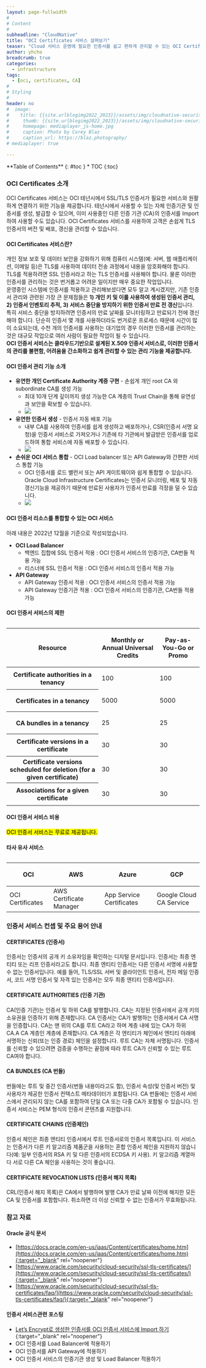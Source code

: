```yaml
---
layout: page-fullwidth
#
# Content
#
subheadline: "CloudNative"
title: "OCI Certificates 서비스 살펴보기"
teaser: "Cloud 서비스 운영에 필요한 인증서를 쉽고 편하게 관리할 수 있는 OCI Certificates 서비스에 대해 알아봅니다"
author: yhcho
breadcrumb: true
categories:
  - infrastructure
tags:
  - [oci, certificates, CA]
#
# Styling
#
header: no
#  image:
#    title: {{site.urlblogimg2022_2023}}/assets/img/cloudnative-security/2022/weblogic_oke_0.png
#     thumb: {{site.urlblogimg2022_2023}}/assets/img/cloudnative-security/2022/weblogic_oke_0.png
#     homepage: mediaplayer_js-home.jpg
#     caption: Photo by Corey Blaz
#     caption_url: https://blaz.photography/
# mediaplayer: true

---
```


<div class="panel radius" markdown="1">
**Table of Contents**
{: #toc }
*  TOC
{:toc}
</div>

### OCI Certificates 소개
OCI Certificates 서비스는 OCI 테넌시에서 SSL/TLS 인증서가 필요한 서비스와 원활하게 연결하기 위한 기능을 제공합니다. 
테넌시에서 사용할 수 있는 자체 인증기관 및 인증서를 생성, 발급할 수 있으며, 이미 사용중인 다른 인증 기관 (CA)의 인증서를 Import 하여 사용할 수도 있습니다. 
OCI Certificates 서비스를 사용하여 고객은 손쉽게 TLS 인증서의 버전 및 배포, 갱신을 관리할 수 있습니다.

#### OCI Certificates 서비스란?
개인 정보 보호 및 데이터 보안을 강화하기 위해 컴퓨터 시스템(예: 서버, 웹 애플리케이션, 이메일 등)은 TLS를 사용하여 데이터 전송 과정에서 내용을 암호화해야 합니다. 
TLS를 적용하려면 SSL 인증서라고 하는 TLS 인증서를 사용해야 합니다. 물론 이러한 인증서를 관리하는 것은 번거롭고 어려운 일이지만 매우 중요한 작업입니다.<br>
운영중인 시스템에 인증서를 적용하고 관리해보셨다면 모두 알고 계시겠지만, 기존 인증서 관리와 관련된 가장 큰 문제점들은 **1) 개인 키 및 이를 사용하여 생성된 인증서 관리, 2) 인증서 인벤토리 추적, 3) 서비스 중단을 방지하기 위한 인증서 만료 전 갱신**입니다.<br>
특히 서비스 중단을 방지하려면 인증서의 만료 날짜를 모니터링하고 만료되기 전에 갱신해야 합니다. 단순히 인증서 몇 개를 사용하더라도 번거로운 프로세스 때문에 시간이 많이 소요되는데, 수천 개의 인증서를 사용하는 대기업의 경우 이러한 인증서를 관리하는 것은 대규모 작업으로 여러 사람이 필요한 작업이 될 수 있습니다.<br>
**OCI 인증서 서비스는 클라우드기반으로 설계된 X.509 인증서 서비스로, 이러한 인증서의 관리를 불편함, 어려움을 간소화하고 쉽게 관리할 수 있는 관리 기능을 제공합니다.**

#### OCI 인증서 관리 기능 소개
- **유연한 개인 Certificate Authority 계증 구현** - 손쉽게 개인 root CA 와 subordinate CA를 생성 가능
  - 최대 10개 단계 깊이까지 생성 가능한 CA 계층의 Trust Chain을 통해 유연성과 보안을 확보할 수 있습니다.
  - ![]({{site.urlblogimg2022_2023}}/assets/img/cloudnative/2022/certificates/certificates-1.png " ")
- **유연한 인증서 생성** - 인증서 자동 배포 기능
  - 내부 CA를 사용하여 인증서를 쉽게 생성하고 배포하거나, CSR(인증서 서명 요청)을 인증서 서비스로 가져오거나 기존에 타 기관에서 발급받은 인증서를 업로드하여 통합 서비스에 자동 배포할 수 있습니다.
  - ![]({{site.urlblogimg2022_2023}}/assets/img/cloudnative/2022/certificates/certificates-2.png " ")
- **손쉬운 OCI 서비스 통합** - OCI Load balancer 또는 API Gateway와 간편한 서비스 통합 기능
  - OCI 인증서를 로드 밸런서 또는 API 게이트웨이와 쉽게 통합할 수 있습니다. Oracle Cloud Infrastructure Certificates는 인증서 모니터링, 배포 및 자동 갱신기능을 제공하기 때문에 만료된 사용자가 인증서 만료를 걱정을 덜 수 있습니다.
  - ![]({{site.urlblogimg2022_2023}}/assets/img/cloudnative/2022/certificates/certificates-3.png " ")

#### OCI 인증서 리소스를 통합할 수 있는 OCI 서비스 
아래 내용은 2022년 12월을 기준으로 작성되었습니다.
- **OCI Load Balancer**
  - 백엔드 집합에 SSL 인증서 적용 : OCI 인증서 서비스의 인증기관, CA번들 적용 가능
  - 리스너에 SSL 인증서 적용 : OCI 인증서 서비스의 인증서 적용 가능
- **API Gateway**
  - API Gateway 인증서 적용 : OCI 인증서 서비스의 인증서 적용 가능
  - API Gateway 인증기관 적용 : OCI 인증서 서비스의 인증기관, CA번들 적용 가능

#### OCI 인증서 서비스의 제한
<table class="table vl-table-bordered vl-table-divider-col" summary="This table shows Certificates service limits by
                resource for Pre-Paid Credit customers and Pay-as-You-Go customers"><caption></caption><colgroup><col><col><col></colgroup><thead class="thead">
<tr class="row">
<th class="entry align-center" id="servicelimits_topic_Certificates_Limits__entry__1">
<p class="p">Resource</p>
</th>
<th class="entry align-center" id="servicelimits_topic_Certificates_Limits__entry__2">
<p class="p">Monthly or Annual Universal Credits</p>
</th>
<th class="entry align-center" id="servicelimits_topic_Certificates_Limits__entry__3">
<p class="p">Pay-as-You-Go or Promo</p>
</th>
</tr>
</thead><tbody class="tbody">
<tr class="row">
<th class="entry align-center" headers="servicelimits_topic_Certificates_Limits__entry__1" id="servicelimits_topic_Certificates_Limits__entry__4" scope="row">Certificate authorities in a tenancy</th>
<td class="entry align-center" headers="servicelimits_topic_Certificates_Limits__entry__4 servicelimits_topic_Certificates_Limits__entry__2"><p class="p">100</p></td>
<td class="entry align-center" headers="servicelimits_topic_Certificates_Limits__entry__4 servicelimits_topic_Certificates_Limits__entry__3"><p class="p">100</p></td>
</tr>
<tr class="row">
<th class="entry align-center" headers="servicelimits_topic_Certificates_Limits__entry__1" id="servicelimits_topic_Certificates_Limits__entry__7" scope="row">Certificates in a tenancy</th>
<td class="entry align-center" headers="servicelimits_topic_Certificates_Limits__entry__7 servicelimits_topic_Certificates_Limits__entry__2">
<p class="p">5000</p>
</td>
<td class="entry align-center" headers="servicelimits_topic_Certificates_Limits__entry__7 servicelimits_topic_Certificates_Limits__entry__3">
<p class="p">5000</p>
</td>
</tr>
<tr class="row">
<th class="entry align-center" headers="servicelimits_topic_Certificates_Limits__entry__1" id="servicelimits_topic_Certificates_Limits__entry__10" scope="row">CA bundles in a tenancy</th>
<td class="entry align-center" headers="servicelimits_topic_Certificates_Limits__entry__10 servicelimits_topic_Certificates_Limits__entry__2">
<p class="p">25</p>
</td>
<td class="entry align-center" headers="servicelimits_topic_Certificates_Limits__entry__10 servicelimits_topic_Certificates_Limits__entry__3">
<p class="p">25</p>
</td>
</tr>
<tr class="row">
<th class="entry align-center" headers="servicelimits_topic_Certificates_Limits__entry__1" id="servicelimits_topic_Certificates_Limits__entry__13" scope="row">Certificate versions in a certificate</th>
<td class="entry align-center" headers="servicelimits_topic_Certificates_Limits__entry__13 servicelimits_topic_Certificates_Limits__entry__2"><p class="p">30</p></td>
<td class="entry align-center" headers="servicelimits_topic_Certificates_Limits__entry__13 servicelimits_topic_Certificates_Limits__entry__3"><p class="p">30</p></td>
</tr>
<tr class="row">
<th class="entry align-center" headers="servicelimits_topic_Certificates_Limits__entry__1" id="servicelimits_topic_Certificates_Limits__entry__16" scope="row">Certificate versions scheduled for deletion (for a given certificate)</th>
<td class="entry align-center" headers="servicelimits_topic_Certificates_Limits__entry__16 servicelimits_topic_Certificates_Limits__entry__2"><p class="p">30</p></td>
<td class="entry align-center" headers="servicelimits_topic_Certificates_Limits__entry__16 servicelimits_topic_Certificates_Limits__entry__3"><p class="p">30</p></td>
</tr>
<tr class="row">
<th class="entry align-center" headers="servicelimits_topic_Certificates_Limits__entry__1" id="servicelimits_topic_Certificates_Limits__entry__19" scope="row">Associations for a given certificate</th>
<td class="entry align-center" headers="servicelimits_topic_Certificates_Limits__entry__19 servicelimits_topic_Certificates_Limits__entry__2"><p class="p">30</p></td>
<td class="entry align-center" headers="servicelimits_topic_Certificates_Limits__entry__19 servicelimits_topic_Certificates_Limits__entry__3"><p class="p">30</p></td>
</tr>
</tbody></table>

#### OCI 인증서 서비스 비용
<mark>OCI 인증서 서비스는 무료로 제공됩니다.</mark>

#### 타사 유사 서비스
<table><caption></caption><colgroup><col><col><col><col></colgroup><thead class="thead">
<tr>
<th id="h_oci"><p style="text-align: center">OCI</p></th>
<th id="h_aws"><p style="text-align: center">AWS</p></th>
<th id="h_azure"><p style="text-align: center">Azure</p></th>
<th id="h_gcp"><p style="text-align: center">GCP</p></th>
</tr>
</thead><tbody>
<tr>
<td headers="h_oci">OCI Certificates</td>
<td headers="h_aws">AWS Certificate Manager</td>
<td headers="h_azure">App Service Certificates</td>
<td headers="h_gcp">Google Cloud CA Service</td>
</tr>
</tbody>
</table>

### 인증서 서비스 컨셉 및 주요 용어 안내
#### CERTIFICATES (인증서)
인증서는 인증서의 공개 키 소유자임을 확인하는 디지털 문서입니다. 인증서는 최종 엔티티 또는 리프 인증서라고도 합니다. 최종 엔티티 인증서는 다른 인증서 서명에 사용할 수 없는 인증서입니다. 예를 들어, TLS/SSL 서버 및 클라이언트 인증서, 전자 메일 인증서, 코드 서명 인증서 및 자격 있는 인증서는 모두 최종 엔티티 인증서입니다.

#### CERTIFICATE AUTHORITIES (인증 기관)
CA(인증 기관)는 인증서 및 하위 CA를 발행합니다. CA는 지정된 인증서에서 공개 키의 소유권을 인증하기 위해 존재합니다. CA 인증서는 CA가 발행하는 인증서에서 CA 서명을 인증합니다. CA는 맨 위의 CA를 루트 CA라고 하며 계층 내에 있는 CA가 하위 CA.A CA 계층인 계층에 존재합니다. CA 계층은 각 엔티티가 체인에서 엔티티 아래에 서명하는 신뢰(또는 인증 경로) 체인을 설정합니다. 루트 CA는 자체 서명됩니다. 인증서를 신뢰할 수 있으려면 검증을 수행하는 끝점에 따라 루트 CA가 신뢰할 수 있는 루트 CA여야 합니다.

#### CA BUNDLES (CA 번들)
번들에는 루트 및 중간 인증서(번들 내용이라고도 함), 인증서 속성(및 인증서 버전) 및 사용자가 제공한 인증서 컨텍스트 메타데이터가 포함됩니다. CA 번들에는 인증서 서비스에서 관리되지 않는 CA를 포함하여 단일 CA 또는 다중 CA가 포함될 수 있습니다. 인증서 서비스는 PEM 형식의 인증서 콘텐츠를 지원합니다.

#### CERTIFICATE CHAINS (인증체인)
인증서 체인은 최종 엔티티 인증서에서 루트 인증서로의 인증서 목록입니다. 이 서비스는 인증서가 다른 키 알고리즘 제품군을 사용하는 혼합 인증서 체인을 지원하지 않습니다(예: 일부 인증서의 RSA 키 및 다른 인증서의 ECDSA 키 사용). 키 알고리즘 계열마다 서로 다른 CA 체인을 사용하는 것이 좋습니다.

#### CERTIFICATE REVOCATION LISTS (인증서 해지 목록)
CRL(인증서 해지 목록)은 CA에서 발행하며 발행 CA가 만료 날짜 이전에 해지한 모든 CA 및 인증서를 포함합니다. 취소하면 더 이상 신뢰할 수 없는 인증서가 무효화됩니다.

### 참고 자료
#### Oracle 공식 문서
- [https://docs.oracle.com/en-us/iaas/Content/certificates/home.htm](https://docs.oracle.com/en-us/iaas/Content/certificates/home.htm){:target="_blank" rel="noopener"}
- [https://www.oracle.com/security/cloud-security/ssl-tls-certificates/](https://www.oracle.com/security/cloud-security/ssl-tls-certificates/){:target="_blank" rel="noopener"}
- [https://www.oracle.com/security/cloud-security/ssl-tls-certificates/faq/](https://www.oracle.com/security/cloud-security/ssl-tls-certificates/faq/){:target="_blank" rel="noopener"}

#### 인증서 서비스관련 포스팅
- [Let’s Encrypt로 생성한 인증서를 OCI 인증서 서비스에 Import 하기](/infrastructure/oci-certificate-import-letsencrypt-cert/){:target="_blank" rel="noopener"}
- OCI 인증서를 Load Balancer에 적용하기
- OCI 인증서를 API Gateway에 적용하기
- OCI 인증서 서비스의 인증기관 생성 및 Load Balancer 적용하기
